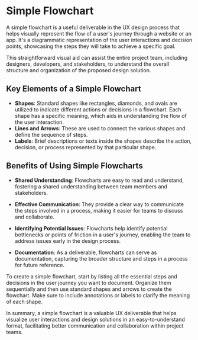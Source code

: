 # Simple Flowchart

A simple flowchart is a useful deliverable in the UX design process that helps visually represent the flow of a user's journey through a website or an app. It's a diagrammatic representation of the user interactions and decision points, showcasing the steps they will take to achieve a specific goal.

This straightforward visual aid can assist the entire project team, including designers, developers, and stakeholders, to understand the overall structure and organization of the proposed design solution.

## Key Elements of a Simple Flowchart

- **Shapes**: Standard shapes like rectangles, diamonds, and ovals are utilized to indicate different actions or decisions in a flowchart. Each shape has a specific meaning, which aids in understanding the flow of the user interaction.
- **Lines and Arrows**: These are used to connect the various shapes and define the sequence of steps.
- **Labels**: Brief descriptions or texts inside the shapes describe the action, decision, or process represented by that particular shape.

## Benefits of Using Simple Flowcharts

- **Shared Understanding**: Flowcharts are easy to read and understand, fostering a shared understanding between team members and stakeholders.

- **Effective Communication**: They provide a clear way to communicate the steps involved in a process, making it easier for teams to discuss and collaborate.

- **Identifying Potential Issues**: Flowcharts help identify potential bottlenecks or points of friction in a user's journey, enabling the team to address issues early in the design process.

- **Documentation**: As a deliverable, flowcharts can serve as documentation, capturing the broader structure and steps in a process for future reference.

To create a simple flowchart, start by listing all the essential steps and decisions in the user journey you want to document. Organize them sequentially and then use standard shapes and arrows to create the flowchart. Make sure to include annotations or labels to clarify the meaning of each shape.

In summary, a simple flowchart is a valuable UX deliverable that helps visualize user interactions and design solutions in an easy-to-understand format, facilitating better communication and collaboration within project teams.
